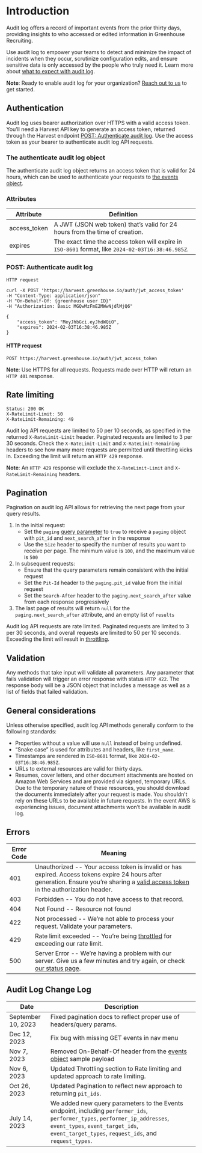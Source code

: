 # Introduction
Audit log offers a record of important events from the prior thirty days, providing insights to who accessed or edited information in Greenhouse Recruiting.

Use audit log to empower your teams to detect and minimize the impact of incidents when they occur, scrutinize configuration edits, and ensure sensitive data is only accessed by the people who truly need it. Learn more about [what to expect with audit log](https://support.greenhouse.io/hc/en-us/articles/15074318933275).

<aside class="success">
<b>Note</b>: Ready to enable audit log for your organization? <a href="mailto:accountmanagement+auditlog@greenhouse.io?subject=I%20want%20to%20learn%20more%20about%20audit%20log">Reach out to us</a> to get started.
</aside>

## Authentication
Audit log uses bearer authorization over HTTPS with a valid access token. You’ll need a Harvest API key to generate an access token, returned through the Harvest endpoint [POST: Authenticate audit log](#post-authenticate-audit-log). Use the access token as your bearer to authenticate audit log API requests.

### The authenticate audit log object
The authenticate audit log object returns an access token that is valid for 24 hours, which can be used to authenticate your requests to [the events object](#the-events-object).

### Attributes
Attribute | Definition
--------- | -----------
access_token | A JWT (JSON web token) that’s valid for 24 hours from the time of creation.
expires | The exact time the access token will expire in `ISO-8601` format, like `2024-02-03T16:38:46.985Z`.


### POST: Authenticate audit log
```shell
HTTP request

curl -X POST 'https://harvest.greenhouse.io/auth/jwt_access_token'
-H "Content-Type: application/json"
-H "On-Behalf-Of: {greenhouse user ID}"
-H "Authorization: Basic MGQwMzFmE2MWwNjdlMjQ6"

{
    "access_token": "MeyJhbGci.eyJhdWQiO",
    "expires": 2024-02-03T16:38:46.985Z
}
```
#### HTTP request

`POST https://harvest.greenhouse.io/auth/jwt_access_token`

<aside class="success">
<b>Note</b>: Use HTTPS for all requests. Requests made over HTTP will return an <code>HTTP 401</code> response.
</aside>

## Rate limiting
```shell
Status: 200 OK
X-RateLimit-Limit: 50
X-RateLimit-Remaining: 49
```

Audit log API requests are limited to 50 per 10 seconds, as specified in the returned `X-RateLimit-Limit` header. Paginated requests are limited to 3 per 30 seconds. Check the `X-RateLimit-Limit` and `X-RateLimit-Remaining` headers to see how many more requests are permitted until throttling kicks in. Exceeding the limit will return an `HTTP 429` response.

<aside class="success">
<b>Note</b>: An <code>HTTP 429</code> response will exclude the <code>X-RateLimit-Limit</code> and <code>X-RateLimit-Remaining</code> headers.
</aside>

## Pagination
Pagination on audit log API allows for retrieving the next page from your query results.

1. In the initial request:
    - Set the `paging` [query parameter](https://developers.greenhouse.io/audit-log.html#the-events-object) to `true` to receive a `paging` object with `pit_id` and `next_search_after` in the response
    - Use the `Size` header to specify the number of results you want to receive per page. The minimum value is `100`, and the maximum value is `500`
2. In subsequent requests:
    - Ensure that the query parameters remain consistent with the initial request
    - Set the `Pit-Id` header to the `paging.pit_id` value from the initial request
    - Set the `Search-After` header to the `paging.next_search_after` value from each response progressively
3. The last page of results will return `null` for the `paging.next_search_after` attribute, and an empty list of `results`


Audit log API requests are rate limited. Paginated requests are limited to 3 per 30 seconds, and overall requests are limited to 50 per 10 seconds. Exceeding the limit will result in [throttling](https://developers.greenhouse.io/audit-log.html#throttling).

## Validation
Any methods that take input will validate all parameters. Any parameter that fails validation will trigger an error response with status `HTTP 422`. The response body will be a JSON object that includes a message as well as a list of fields that failed validation.

## General considerations


Unless otherwise specified, audit log API methods generally conform to the following standards:

- Properties without a value will use `null` instead of being undefined.
- “Snake case” is used for attributes and headers, like `first_name`.
- Timestamps are rendered in `ISO-8601` format, like `2024-02-03T16:38:46.985Z`.
- URLs to external resources are valid for thirty days.
- Resumes, cover letters, and other document attachments are hosted on Amazon Web Services and are provided via signed, temporary URLs. Due to the temporary nature of these resources, you should download the documents immediately after your request is made. You shouldn’t rely on these URLs to be available in future requests. In the event AWS is experiencing issues, document attachments won’t be available in audit log.

## Errors

| Error Code | Meaning                                                                                                                                                                                                 |
|------------|---------------------------------------------------------------------------------------------------------------------------------------------------------------------------------------------------------|
| 401        | Unauthorized -- Your access token is invalid or has expired. Access tokens expire 24 hours after generation. Ensure you’re sharing a [valid access token](#authentication) in the authorization header. |
| 403        | Forbidden -- You do not have access to that record.                                                                                                                                                     |
| 404        | Not Found -- Resource not found                                                                                                                                                                         |
| 422        | Not processed -- We’re not able to process your request. Validate your parameters.                                                                                                                      |
| 429        | Rate limit exceeded -- You’re being [throttled](#throttling) for exceeding our rate limit.                                                                                                              |
| 500        | Server Error -- We’re having a problem with our server. Give us a few minutes and try again, or check [our status page](https://status.greenhouse.io/).                                                 |

## Audit Log Change Log

| Date                          | Description                                                                                                                       |
|-------------------------------| --------------------------------------------------------------------------------------------------------------------------------- |
| September 10, 2023 | Fixed pagination docs to reflect proper use of headers/query params.
| Dec 12, 2023 | Fix bug with missing GET events in nav menu
| Nov 7, 2023 | Removed On-Behalf-Of header from the [events object](#events) sample payload
| Nov 6, 2023 | Updated Throttling section to Rate limiting and updated approach to rate limiting.
| Oct 26, 2023 | Updated Pagination to reflect new approach to returning `pit_ids`.
| July 14, 2023 | We added new query parameters to the Events endpoint, including `performer_ids`, `performer_types`, `performer_ip_addresses`, `event_types`, `event_target_ids`, `event_target_types`, `request_ids`, and `request_types`.
